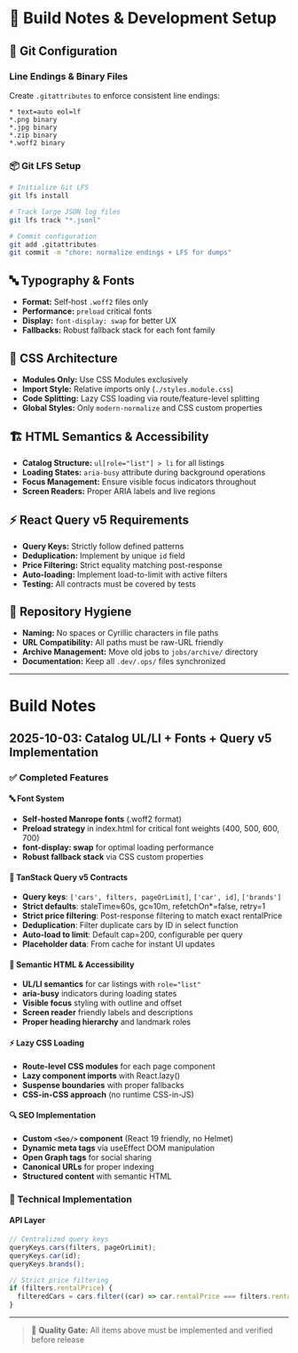 # 🔧 Build Notes & Development Setup

## 📄 Git Configuration

### Line Endings & Binary Files

Create `.gitattributes` to enforce consistent line endings:

```gitattributes
* text=auto eol=lf
*.png binary
*.jpg binary
*.zip binary
*.woff2 binary
```

### 📦 Git LFS Setup

```bash
# Initialize Git LFS
git lfs install

# Track large JSON log files
git lfs track "*.jsonl"

# Commit configuration
git add .gitattributes
git commit -m "chore: normalize endings + LFS for dumps"
```

## 🔤 Typography & Fonts

- **Format:** Self‑host `.woff2` files only
- **Performance:** `preload` critical fonts
- **Display:** `font-display: swap` for better UX
- **Fallbacks:** Robust fallback stack for each font family

## 🎨 CSS Architecture

- **Modules Only:** Use CSS Modules exclusively
- **Import Style:** Relative imports only (`./styles.module.css`)
- **Code Splitting:** Lazy CSS loading via route/feature-level splitting
- **Global Styles:** Only `modern-normalize` and CSS custom properties

## 🏗️ HTML Semantics & Accessibility

- **Catalog Structure:** `ul[role="list"] > li` for all listings
- **Loading States:** `aria-busy` attribute during background operations
- **Focus Management:** Ensure visible focus indicators throughout
- **Screen Readers:** Proper ARIA labels and live regions

## ⚡ React Query v5 Requirements

- **Query Keys:** Strictly follow defined patterns
- **Deduplication:** Implement by unique `id` field
- **Price Filtering:** Strict equality matching post-response
- **Auto-loading:** Implement load-to-limit with active filters
- **Testing:** All contracts must be covered by tests

## 🧹 Repository Hygiene

- **Naming:** No spaces or Cyrillic characters in file paths
- **URL Compatibility:** All paths must be raw-URL friendly
- **Archive Management:** Move old jobs to `jobs/archive/` directory
- **Documentation:** Keep all `.dev/.ops/` files synchronized

---

# Build Notes

## 2025-10-03: Catalog UL/LI + Fonts + Query v5 Implementation

### ✅ Completed Features

#### 🔤 Font System

- **Self-hosted Manrope fonts** (.woff2 format)
- **Preload strategy** in index.html for critical font weights (400, 500, 600, 700)
- **font-display: swap** for optimal loading performance
- **Robust fallback stack** via CSS custom properties

#### 🎯 TanStack Query v5 Contracts

- **Query keys**: `['cars', filters, pageOrLimit]`, `['car', id]`, `['brands']`
- **Strict defaults**: staleTime≈60s, gc≈10m, refetchOn\*=false, retry=1
- **Strict price filtering**: Post-response filtering to match exact rentalPrice
- **Deduplication**: Filter duplicate cars by ID in select function
- **Auto-load to limit**: Default cap=200, configurable per query
- **Placeholder data**: From cache for instant UI updates

#### 🎨 Semantic HTML & Accessibility

- **UL/LI semantics** for car listings with `role="list"`
- **aria-busy** indicators during loading states
- **Visible focus** styling with outline and offset
- **Screen reader** friendly labels and descriptions
- **Proper heading hierarchy** and landmark roles

#### ⚡ Lazy CSS Loading

- **Route-level CSS modules** for each page component
- **Lazy component imports** with React.lazy()
- **Suspense boundaries** with proper fallbacks
- **CSS-in-CSS approach** (no runtime CSS-in-JS)

#### 🔍 SEO Implementation

- **Custom `<Seo/>` component** (React 19 friendly, no Helmet)
- **Dynamic meta tags** via useEffect DOM manipulation
- **Open Graph tags** for social sharing
- **Canonical URLs** for proper indexing
- **Structured content** with semantic HTML

### 🔧 Technical Implementation

#### API Layer

```typescript
// Centralized query keys
queryKeys.cars(filters, pageOrLimit);
queryKeys.car(id);
queryKeys.brands();

// Strict price filtering
if (filters.rentalPrice) {
  filteredCars = cars.filter((car) => car.rentalPrice === filters.rentalPrice);
}
```

---

> 🎯 **Quality Gate:** All items above must be implemented and verified before release
